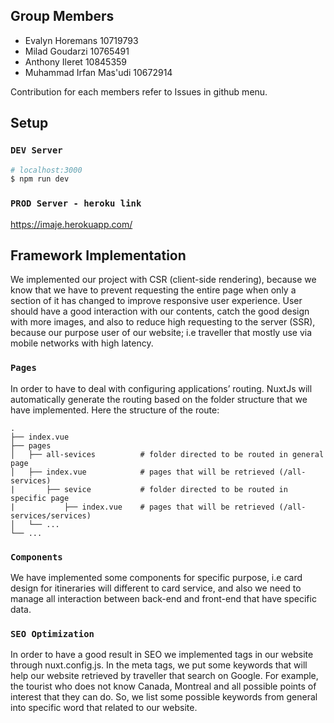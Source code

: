 ## Group Members

* Evalyn Horemans 10719793
* Milad Goudarzi 10765491
* Anthony Ileret 10845359 
* Muhammad Irfan Mas'udi 10672914 

Contribution for each members refer to Issues in github menu.

## Setup

### `DEV Server`
```bash
# localhost:3000
$ npm run dev
```

### `PROD Server - heroku link`

https://imaje.herokuapp.com/

## Framework Implementation

We implemented our project with CSR (client-side rendering), because we know that we have to prevent requesting the entire page when only a section of it has changed to improve responsive user experience. User should have a good interaction with our contents, catch the good design with more images, and also to reduce high requesting to the server (SSR), because our purpose user of our website; i.e traveller that mostly use via mobile networks with high latency. 

### `Pages`

In order to have to deal with configuring applications’ routing. NuxtJs will automatically generate the routing based on the folder structure that we have implemented. Here the structure of the route:

    .
    ├── index.vue
    ├── pages                    
    │   ├── all-sevices          # folder directed to be routed in general page
    │   ├── index.vue            # pages that will be retrieved (/all-services)
    |       ├── sevice           # folder directed to be routed in specific page
    |           ├── index.vue    # pages that will be retrieved (/all-services/services)
    │   └── ...              
    └── ...



### `Components`

We have implemented some components for specific purpose, i.e card design for itineraries will different to card service, and also we need to manage all interaction between back-end and front-end that have specific data.

### `SEO Optimization`

In order to have a good result in SEO we implemented <meta> tags in our website through nuxt.config.js. In the meta tags, we put some keywords that will help our website retrieved by traveller that search on Google. For example, the tourist who does not know Canada, Montreal and all possible points of interest that they can do. So, we list some possible keywords from general into specific word that related to our website.
